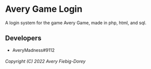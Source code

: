 # Avery Game Login

A login system for the game Avery Game, made in php, html, and sql.

## Developers
- AveryMadness#9112

###### Copyright (C) 2022 Avery Fiebig-Dorey

